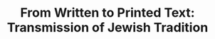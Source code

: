 ---
title: "From Written to Printed Text: Transmission of Jewish Tradition"
description: "This exhibition examines how the transmission of Judaism has always been heavily dependent on written texts as well as the oral traditions surrounding them through the presentation of one of the critical moments in the transformation of the Jewish book from manuscript to print in the early modern period."
date: ""
hero:
  title: "From Written to Printed Text"
  tagline: "Transmission of Jewish Tradition"
  image:
    file: "../../../assets/Penn Libraries Online Exhibits _ Penn Libraries/van-bashuysen.png"
    alt: "From Written to Printed Text"
slug: "from-written-word"
tableOfContents:
  minHeadingLevel: 2
  maxHeadingLevel: 4
template: doc
---